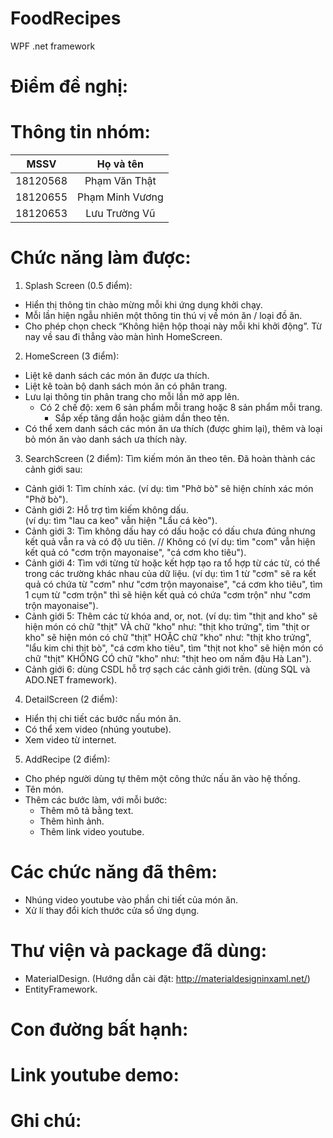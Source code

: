 # FoodRecipes
WPF .net framework

# Điểm đề nghị:

# Thông tin nhóm:
| MSSV     |     Họ và tên    |
|:--------:|:----------------:|
| 18120568 | Phạm Văn Thật    |
| 18120655 | Phạm Minh Vương  |
| 18120653 | Lưu Trường Vũ    |

# Chức năng làm được:
1. Splash Screen (0.5 điểm):
- Hiển thị thông tin chào mừng mỗi khi ứng dụng khởi chạy.
- Mỗi lần hiện ngẫu nhiên một thông tin thú vị về món ăn / loại đồ ăn.
- Cho phép chọn check “Không hiện hộp thoại này mỗi khi khởi động”. Từ nay về sau đi thẳng vào màn hình HomeScreen.

2. HomeScreen (3 điểm):
- Liệt kê danh sách các món ăn được ưa thích.
- Liệt kê toàn bộ danh sách món ăn có phân trang.
- Lưu lại thông tin phân trang cho mỗi lần mở app lên.
   	+ Có 2 chế độ: xem 6 sản phẩm mỗi trang hoặc 8 sản phẩm mỗi trang.
        + Sắp xếp tăng dần hoặc giảm dần theo tên.
- Có thể xem danh sách các món ăn ưa thích (được ghim lại), thêm và loại bỏ món ăn vào danh sách ưa thích này.

3. SearchScreen (2 điểm):
Tìm kiếm món ăn theo tên. Đã hoàn thành các cảnh giới sau:
- Cảnh giới 1: Tìm chính xác. 
	(ví dụ: tìm "Phở bò" sẽ hiện chính xác món "Phở bò").
- Cảnh giới 2: Hỗ trợ tìm kiếm không dấu.                                                             
	(ví dụ: tìm "lau ca keo" vẫn hiện "Lẩu cá kèo").
- Cảnh giới 3: Tìm không dấu hay có dấu hoặc có dấu chưa đúng nhưng kết quả vẫn ra và có độ ưu tiên.   // Không có
	(ví dụ: tìm "com" vẫn hiện kết quả có "cơm trộn mayonaise", "cá cơm kho tiêu").
- Cảnh giới 4: Tìm với từng từ hoặc kết hợp tạo ra tổ hợp từ các từ, có thể trong các trường khác nhau của dữ liệu.
	(ví dụ: tìm 1 từ "cơm" sẽ ra kết quả có chứa từ "cơm" như "cơm trộn mayonaise", "cá cơm kho tiêu",
	          tìm 1 cụm từ "cơm trộn" thì sẽ hiện kết quả có chứa "cơm trộn" như "cơm trộn mayonaise").
- Cảnh giới 5: Thêm các từ khóa and, or, not.
	(ví dụ: tìm "thịt and kho" sẽ hiện món có chữ "thịt" VÀ chữ "kho" như: "thịt kho trứng",
	          tìm "thịt or kho" sẽ hiện món có chữ "thịt" HOẶC chữ "kho" như: "thịt kho trứng", "lẩu kim chi thịt bò", "cá cơm kho tiêu",
	          tìm "thịt not kho" sẽ hiện món có chữ "thịt" KHÔNG CÓ chữ "kho" như: "thịt heo om nấm đậu Hà Lan").
- Cảnh giới 6: dùng CSDL hỗ trợ sạch các cảnh giới trên. (dùng SQL và ADO.NET framework).

4. DetailScreen (2 điểm):
- Hiển thị chi tiết các bước nấu món ăn.
- Có thể xem video (nhúng youtube).
- Xem video từ internet.

5. AddRecipe (2 điểm):
- Cho phép người dùng tự thêm một công thức nấu ăn vào hệ thống.
- Tên món.
- Thêm các bước làm, với mỗi bước:
	+ Thêm mô tả bằng text.
	+ Thêm hình ảnh.
	+ Thêm link video youtube.
  
# Các chức năng đã thêm:
- Nhúng video youtube vào phần chi tiết của món ăn.
- Xử lí thay đổi kích thước cửa sổ ứng dụng.

# Thư viện và package đã dùng:
- MaterialDesign. (Hướng dẫn cài đặt: http://materialdesigninxaml.net/)
- EntityFramework.

# Con đường bất hạnh:

# Link youtube demo:

# Ghi chú: